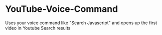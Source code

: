 # YouTube-Voice-Command
Uses your voice command like "Search Javascript" and opens up the first video in Youtube Search results
